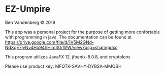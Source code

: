 # EZ-Umpire
Ben Vandenberg © 2019

This app was a personal project for the purpose of getting more confortable with programming in java.
The documentation can be found at https://drive.google.com/file/d/1V5M2GNd-NdXgE7lyNv4Ho94hHim3GrWW/view?usp=sharingdxc

This program utilizes JavaFX 12, jfoenix-8.0.8, and cryptolens

Please use product key: MFQTK-SAVHY-DYBSA-MMQBH